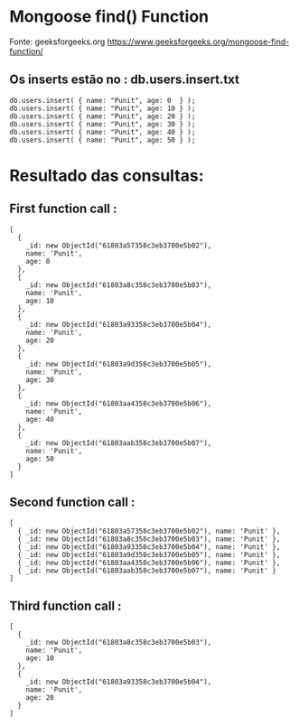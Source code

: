 # Mongoose find() Function
Fonte: geeksforgeeks.org
https://www.geeksforgeeks.org/mongoose-find-function/

## Os inserts estão no : db.users.insert.txt
```
db.users.insert( { name: "Punit", age: 0  } );
db.users.insert( { name: "Punit", age: 10 } );
db.users.insert( { name: "Punit", age: 20 } );
db.users.insert( { name: "Punit", age: 30 } );
db.users.insert( { name: "Punit", age: 40 } );
db.users.insert( { name: "Punit", age: 50 } );
```

# Resultado das consultas:
## First function call : 
```
[
  {
    _id: new ObjectId("61803a57358c3eb3700e5b02"),
    name: 'Punit',
    age: 0
  },
  {
    _id: new ObjectId("61803a8c358c3eb3700e5b03"),
    name: 'Punit',
    age: 10
  },
  {
    _id: new ObjectId("61803a93358c3eb3700e5b04"),
    name: 'Punit',
    age: 20
  },
  {
    _id: new ObjectId("61803a9d358c3eb3700e5b05"),
    name: 'Punit',
    age: 30
  },
  {
    _id: new ObjectId("61803aa4358c3eb3700e5b06"),
    name: 'Punit',
    age: 40
  },
  {
    _id: new ObjectId("61803aab358c3eb3700e5b07"),
    name: 'Punit',
    age: 50
  }
]
```

## Second function call :  
```
[
  { _id: new ObjectId("61803a57358c3eb3700e5b02"), name: 'Punit' },
  { _id: new ObjectId("61803a8c358c3eb3700e5b03"), name: 'Punit' },
  { _id: new ObjectId("61803a93358c3eb3700e5b04"), name: 'Punit' },
  { _id: new ObjectId("61803a9d358c3eb3700e5b05"), name: 'Punit' },
  { _id: new ObjectId("61803aa4358c3eb3700e5b06"), name: 'Punit' },
  { _id: new ObjectId("61803aab358c3eb3700e5b07"), name: 'Punit' }
]
```

## Third function call : 
```
[
  {
    _id: new ObjectId("61803a8c358c3eb3700e5b03"),
    name: 'Punit',
    age: 10
  },
  {
    _id: new ObjectId("61803a93358c3eb3700e5b04"),
    name: 'Punit',
    age: 20
  }
]
```
